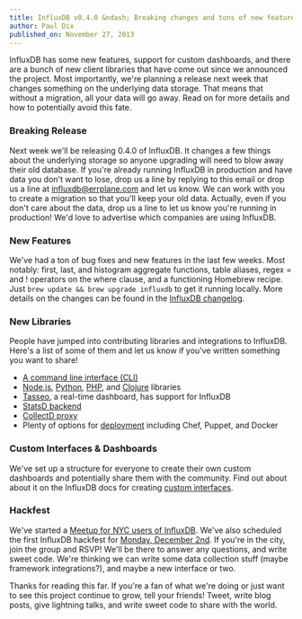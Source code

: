```yaml
---
title: InfluxDB v0.4.0 &ndash; Breaking changes and tons of new features
author: Paul Dix
published_on: November 27, 2013
---
```


InfluxDB has some new features, support for custom dashboards, and there are a bunch of new client libraries that have come out since we announced the project. Most importantly, we're planning a release next week that changes something on the underlying data storage. That means that without a migration, all your data will go away. Read on for more details and how to potentially avoid this fate.

### Breaking Release

Next week we'll be releasing 0.4.0 of InfluxDB. It changes a few things about the underlying storage so anyone upgrading will need to blow away their old database. If you're already running InfluxDB in production and have data you don't want to lose, drop us a line by replying to this email or drop us a line at influxdb@errplane.com and let us know. We can work with you to create a migration so that you'll keep your old data. Actually, even if you don't care about the data, drop us a line to let us know you're running in production! We'd love to advertise which companies are using InfluxDB.

### New Features

We've had  a ton of bug fixes and new features in the last few weeks. Most notably: first, last, and histogram aggregate functions, table aliases, regex = and ! operators on the where clause, and a functioning Homebrew recipe. Just `brew update && brew upgrade influxdb` to get it running locally. More details on the changes can be found in the [InfluxDB changelog](https://github.com/influxdb/influxdb/blob/master/CHANGELOG.md).

### New Libraries

People have jumped into contributing libraries and integrations to InfluxDB. Here's a list of some of them and let us know if you've written something you want to share!

* [A command line interface (CLI)](https://github.com/FGRibreau/influxdb-cli)
* [Node.js](https://github.com/bencevans/node-influx), [Python](https://github.com/influxdb/influxdb-python), [PHP](https://github.com/crodas/InfluxPHP), and [Clojure](https://github.com/olauzon/capacitor) libraries
* [Tasseo](https://github.com/obfuscurity/tasseo#influxdb), a real-time dashboard, has support for InfluxDB
* [StatsD backend](https://github.com/bernd/statsd-influxdb-backend)
* [CollectD proxy](https://github.com/bpaquet/collectd-influxdb-proxy)
* Plenty of options for [deployment](http://influxdb.org/docs/deployment.html) including Chef, Puppet, and Docker


### Custom Interfaces & Dashboards

We've set up a structure for everyone to create their own custom dashboards and potentially share them with the community. Find out about about it on the InfluxDB docs for creating [custom interfaces](http://influxdb.org/docs/interfaces/).

### Hackfest

We've started a [Meetup for NYC users of InfluxDB](http://www.meetup.com/nyc-influxdb-user-group). We've also scheduled the first InfluxDB hackfest for [Monday, December 2nd](http://www.meetup.com/NYC-InfluxDB-User-Group/events/150732352/). If you're in the city, join the group and RSVP! We'll be there to answer any questions, and write sweet code. We're thinking we can write some data collection stuff (maybe framework integrations?), and maybe a new interface or two.

Thanks for reading this far. If you're a fan of what we're doing or just want to see this project continue to grow, tell your friends! Tweet, write blog posts, give lightning talks, and write sweet code to share with the world.
